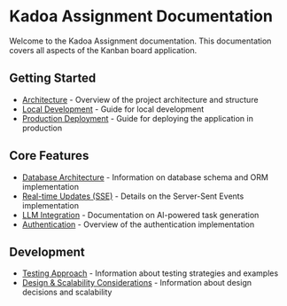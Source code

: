 # Kadoa Assignment Documentation

Welcome to the Kadoa Assignment documentation. This documentation covers all aspects of the Kanban board application.

## Getting Started

- [Architecture](./architecture.md) - Overview of the project architecture and structure
- [Local Development](./local-development.md) - Guide for local development
- [Production Deployment](./production.md) - Guide for deploying the application in production

## Core Features

- [Database Architecture](./database.md) - Information on database schema and ORM implementation
- [Real-time Updates (SSE)](./real-time-sse.md) - Details on the Server-Sent Events implementation
- [LLM Integration](./llm-integration.md) - Documentation on AI-powered task generation
- [Authentication](./authentication.md) - Overview of the authentication implementation

## Development

- [Testing Approach](./testing.md) - Information about testing strategies and examples  
- [Design & Scalability Considerations](./design-scalability.md) - Information about design decisions and scalability
